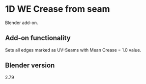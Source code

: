# 1D WE Crease from seam

Blender add-on.

Add-on functionality
-
Sets all edges marked as UV-Seams with Mean Crease = 1.0 value.

Blender version
-
2.79
